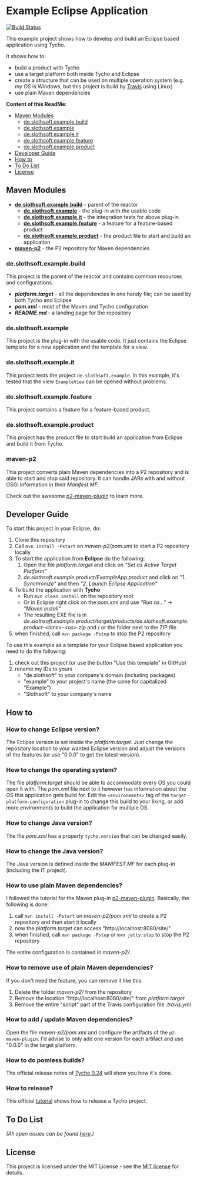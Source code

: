 # Example Eclipse Application

[![Build Status](https://travis-ci.org/slothsoft/example-eclipse-application.svg?branch=master)](https://travis-ci.org/slothsoft/example-eclipse-application)

This example project shows how to develop and build an Eclipse based application using Tycho. 

It shows how to:

- build a product with Tycho
- use a target platform both inside Tycho and Eclipse
- create a structure that can be used on multiple operation system (e.g. my OS is Windows, but this project is build by [Travis](https://travis-ci.org/slothsoft/example-eclipse-application) using Linux)
- use plain Maven dependencies


**Content of this ReadMe:**

- [Maven Modules](#maven-modules)
    - [de.slothsoft.example.build](#deslothsoftexamplebuild)
    - [de.slothsoft.example](#deslothsoftexample)
    - [de.slothsoft.example.it](#deslothsoftexampleit)
    - [de.slothsoft.example.feature](#deslothsoftexamplefeature)
    - [de.slothsoft.example.product](#deslothsoftexampleproduct)
- [Developer Guide](#developer-guide)
- [How to](#how-to)
- [To Do List](#to-do-list)
- [License](#license)


## Maven Modules

- **[de.slothsoft.example.build](#deslothsoftexamplebuild)** - parent of the reactor
    - **[de.slothsoft.example](#deslothsoftexample)** - the plug-in with the usable code
    - **[de.slothsoft.example.it](#deslothsoftexampleit)** - the integration tests for above plug-in
    - **[de.slothsoft.example.feature](#deslothsoftexamplefeature)** - a feature for a feature-based product
    - **[de.slothsoft.example.product](#deslothsoftexampleproduct)** - the product file to start and build an application
- **[maven-p2](#maven-p2)** - the P2 repository for Maven dependencies


### de.slothsoft.example.build
  
This project is the parent of the reactor and contains common resources and configurations.

- **_platform.target_** - all the dependencies in one handy file; can be used by both Tycho and Eclipse
- **_pom.xml_** - most of the Maven and Tycho configuration
- **_README.md_** - a landing page for the repository


### de.slothsoft.example

This project is the plug-in with the usable code. It just contains the Eclipse template for a new application and the template for a view.


### de.slothsoft.example.it

This project tests the project `de.slothsoft.example`. In this example, it's tested that the view `ExampleView` can be opened without problems.


### de.slothsoft.example.feature

This project contains a feature for a feature-based product.


### de.slothsoft.example.product

This project has the product file to start build an application from Eclipse and build it from Tycho.


### maven-p2

This project converts plain Maven dependencies into a P2 repository and is able to start and stop said repository. It can handle JARs with and without OSGi information in their _Manifest.MF_.

Check out the awesome [p2-maven-plugin](https://github.com/reficio/p2-maven-plugin) to learn more.



## Developer Guide

To start this project in your Eclipse, do:

1. Clone this repository
1. Call `mvn install -Pstart` on _maven-p2/pom.xml_ to start a P2 repository locally
1. To start the application from **Eclipse** do the following:
    1. Open the file _platform.target_ and click on _"Set as Active Target Platform"_
    1. _de.slothsoft.example.product/ExampleApp.product_ and click on _"1. Synchronize"_ and then _"2. Launch Eclipse Application"_
1. To build the application with **Tycho** 
     - Run `mvn clean install` on the repository root
     - Or in Eclipse right click on the _pom.xml_ and use _"Run as..."_ → _"Maven install"_
     - The resulting EXE file is in _de.slothsoft.example.product/target/products/de.slothsoft.example.product-&lt;time>-&lt;os>.zip_ and / or the folder next to the ZIP file
1. when finished, call `mvn package -Pstop` to stop the P2 repository

To use this example as a template for your Eclipse based application you need to do the following:

1. check out this project (or use the button "Use this template" in GitHub)
1. rename my IDs to yours
    - "de.slothsoft" to your company's domain (including packages)
    - "example" to your project's name (the same for capitalized "Example")
    - "Slothsoft" to your company's name



## How to

### How to change Eclipse version? 

The Eclipse version is set inside the _platform.target_. Just change the repository location to your wanted Eclipse version and adjust the versions of the features (or use "0.0.0" to get the latest version).


### How to change the operating system? 

The file _platform.target_ should be able to accommodate every OS you could open it with. The _pom.xml_ file next to it however has information about the OS this application gets build for. Edit the `<environments>` tag of the `target-platform-configuration` plug-in to change this build to your liking, or add more environments to build the application for multiple OS.


### How to change Java version?

The file _pom.xml_ has a property `tycho.version` that can be changed easily.


### How to change the Java version?

The Java version is defined inside the _MANIFEST.MF_ for each plug-in (including the IT project). 


### How to use plain Maven dependencies?

I followed the tutorial for the Maven plug-in [p2-maven-plugin](https://github.com/reficio/p2-maven-plugin). Basically, the following is done:

1. call `mvn install -Pstart` on _maven-p2/pom.xml_ to create a P2 repository and then start it locally
1. now the _platform.target_ can access "http://localhost:8080/site/"
1. when finished, call `mvn package -Pstop` or `mvn jetty:stop` to stop the P2 repository

The entire configuration is contained in _maven-p2/_.



### How to remove use of plain Maven dependencies?

If you don't need the feature, you can remove it like this:

1. Delete the folder _maven-p2/_ from the repository
1. Remove the location "http://localhost:8080/site/" from _platform.target_
1. Remove the entire "script" part of the Travis configuration file _.travis.yml_



### How to add / update Maven dependencies?

Open the file _maven-p2/pom.xml_ and configure the artifacts of the `p2-maven-plugin`. I'd advise to only add one version for each artifact and use "0.0.0" in the target platform.



### How to do pomless builds?

The official release notes of [Tycho 0.24](https://wiki.eclipse.org/Tycho/Release_Notes/0.24) will show you how it's done.


### How to release?

This official [tutorial](https://wiki.eclipse.org/Tycho/Release_Workflow) shows how to release a Tycho project.



## To Do List

_(All open issues can be found [here](https://github.com/slothsoft/example-eclipse-application/issues).)_



## License

This project is licensed under the MIT License - see the [MIT license](LICENSE) for details.
